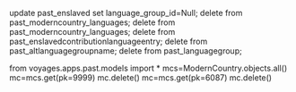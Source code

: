 update past_enslaved set language_group_id=Null;
delete from past_moderncountry_languages;
delete from past_moderncountry_languages;
delete from past_enslavedcontributionlanguageentry;
delete from past_altlanguagegroupname;
delete from past_languagegroup;




from voyages.apps.past.models import *
mcs=ModernCountry.objects.all()
mc=mcs.get(pk=9999)
mc.delete()
mc=mcs.get(pk=6087) 
mc.delete()